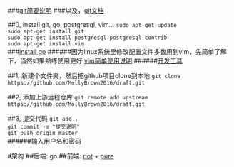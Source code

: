 
###[git简要说明](http://rogerdudler.github.io/git-guide/index.zh.html)
###以及，[git文档](https://git-scm.com/book/zh/v2)

##0, install git, go, postgresql, vim...
`sudo apt-get update`   
`sudo apt-get install git`   
`sudo apt-get install postgresql postgresql-contrib`   
`sudo apt-get install vim`   
###[install go](http://ask.xmodulo.com/install-go-language-linux.html)
######因为linux系统里修改配置文件多数用到vim，先简单了解下，当然如果熟练使用更好 [vim简单使用说明](http://www.jianshu.com/p/bcbe916f97e1)
######[开发工具](https://github.com/astaxie/build-web-application-with-golang/blob/master/zh/01.4.md)

##1, 新建个文件夹，然后把github项目clone到本地
`git clone https://github.com/MollyBrown2016/draft.git`

##2, 添加上游远程仓库
`git remote add upstream https://github.com/MollyBrown2016/draft.git`

##3, 提交代码
`git add .`     
`git commit -m "提交说明"`    
`git push origin master`    
######输入用户名和密码


#架构
##后端: go
##前端: [riot](http://riotjs.com/zh/) + [pure](http://purecss.io/)



